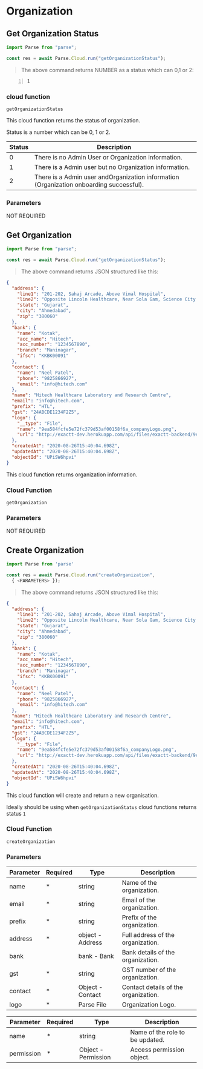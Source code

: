 # Organization

## Get Organization Status

```javascript
import Parse from "parse";

const res = await Parse.Cloud.run("getOrganizationStatus");
```

> The above command returns NUMBER as a status which can 0,1 or 2:

```number
1
```

### cloud function

`getOrganizationStatus`

This cloud function returns the status of organization.

Status is a number which can be 0, 1 or 2.

| Status | Description                                                                             |
| ------ | --------------------------------------------------------------------------------------- |
| 0      | There is no Admin User or Organization information.                                     |
| 1      | There is a Admin user but no Organization information.                                  |
| 2      | There is a Admin user andOrganization information (Organization onboarding successful). |

### Parameters

NOT REQUIRED

## Get Organization

```javascript
import Parse from "parse";

const res = await Parse.Cloud.run("getOrganizationStatus");
```

> The above command returns JSON structured like this:

```json
{
  "address": {
    "line1": "201-202, Sahaj Arcade, Above Vimal Hospital",
    "line2": "Opposite Lincoln Healthcare, Near Sola Gam, Science City Road",
    "state": "Gujarat",
    "city": "Ahmedabad",
    "zip": "380060"
  },
  "bank": {
    "name": "Kotak",
    "acc_name": "Hitech",
    "acc_number": "1234567890",
    "branch": "Maninagar",
    "ifsc": "KKBK00091"
  },
  "contact": {
    "name": "Neel Patel",
    "phone": "9825866927",
    "email": "info@hitech.com"
  },
  "name": "Hitech Healthcare Laboratory and Research Centre",
  "email": "info@hitech.com",
  "prefix": "HTL",
  "gst": "24ABCDE1234F2Z5",
  "logo": {
    "__type": "File",
    "name": "9ea584fcfe5e72fc379d53af00158f6a_companyLogo.png",
    "url": "http://exactt-dev.herokuapp.com/api/files/exactt-backend/9ea584fcfe5e72fc379d53af00158f6a_companyLogo.png"
  },
  "createdAt": "2020-08-26T15:40:04.698Z",
  "updatedAt": "2020-08-26T15:40:04.698Z",
  "objectId": "UPiSW6hpvi"
}
```

This cloud function returns organization information.

### Cloud Function

`getOrganization`

### Parameters

NOT REQUIRED

## Create Organization

```javascript
import Parse from 'parse'

const res = await Parse.Cloud.run("createOrganization",
  { <PARAMETERS> });
```

> The above command returns JSON structured like this:

```json
{
  "address": {
    "line1": "201-202, Sahaj Arcade, Above Vimal Hospital",
    "line2": "Opposite Lincoln Healthcare, Near Sola Gam, Science City Road",
    "state": "Gujarat",
    "city": "Ahmedabad",
    "zip": "380060"
  },
  "bank": {
    "name": "Kotak",
    "acc_name": "Hitech",
    "acc_number": "1234567890",
    "branch": "Maninagar",
    "ifsc": "KKBK00091"
  },
  "contact": {
    "name": "Neel Patel",
    "phone": "9825866927",
    "email": "info@hitech.com"
  },
  "name": "Hitech Healthcare Laboratory and Research Centre",
  "email": "info@hitech.com",
  "prefix": "HTL",
  "gst": "24ABCDE1234F2Z5",
  "logo": {
    "__type": "File",
    "name": "9ea584fcfe5e72fc379d53af00158f6a_companyLogo.png",
    "url": "http://exactt-dev.herokuapp.com/api/files/exactt-backend/9ea584fcfe5e72fc379d53af00158f6a_companyLogo.png"
  },
  "createdAt": "2020-08-26T15:40:04.698Z",
  "updatedAt": "2020-08-26T15:40:04.698Z",
  "objectId": "UPiSW6hpvi"
}
```

This cloud function will create and return a new organisation.

Ideally should be using when `getOrganizationStatus` cloud functions returns status `1`

### Cloud Function

`createOrganization`

### Parameters

| Parameter | Required | Type             | Description                          |
| --------- | -------- | ---------------- | ------------------------------------ |
| name      | \*       | string           | Name of the organization.            |
| email     | \*       | string           | Email of the organization.           |
| prefix    | \*       | string           | Prefix of the organization.          |
| address   | \*       | object - Address | Full address of the organization.    |
| bank      |          | bank - Bank      | Bank details of the organization.    |
| gst       | \*       | string           | GST number of the organization.      |
| contact   | \*       | Object - Contact | Contact details of the organization. |
| logo      | \*       | Parse File       | Organization Logo.                   |

| Parameter  | Required | Type                | Description                     |
| ---------- | -------- | ------------------- | ------------------------------- |
| name       | \*       | string              | Name of the role to be updated. |
| permission | \*       | Object - Permission | Access permission object.       |

